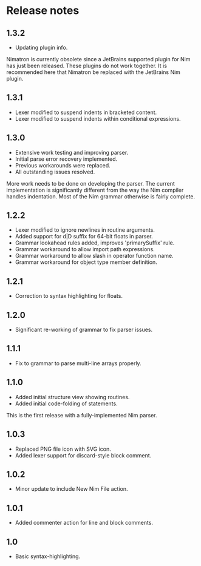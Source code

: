 # Release notes

## 1.3.2

  * Updating plugin info.

Nimatron is currently obsolete since a JetBrains supported plugin for Nim has
just been released. These plugins do not work together. It is recommended here
that Nimatron be replaced with the JetBrains Nim plugin.

## 1.3.1

  * Lexer modified to suspend indents in bracketed content.
  * Lexer modified to suspend indents within conditional expressions.

## 1.3.0

  * Extensive work testing and improving parser.
  * Initial parse error recovery implemented.
  * Previous workarounds were replaced.
  * All outstanding issues resolved.

More work needs to be done on developing the parser. The current implementation
is significantly different from the way the Nim compiler handles indentation.
Most of the Nim grammar otherwise is fairly complete.

## 1.2.2

  * Lexer modified to ignore newlines in routine arguments.
  * Added support for d|D suffix for 64-bit floats in parser.
  * Grammar lookahead rules added, improves 'primarySuffix' rule.
  * Grammar workaround to allow import path expressions.
  * Grammar workaround to allow slash in operator function name.
  * Grammar workaround for object type member definition.

## 1.2.1

  * Correction to syntax highlighting for floats.

## 1.2.0

  * Significant re-working of grammar to fix parser issues.

## 1.1.1

  * Fix to grammar to parse multi-line arrays properly.

## 1.1.0

  * Added initial structure view showing routines.
  * Added initial code-folding of statements.

This is the first release with a fully-implemented Nim parser.

## 1.0.3

  * Replaced PNG file icon with SVG icon.
  * Added lexer support for discard-style block comment.

## 1.0.2

  * Minor update to include New Nim File action.

## 1.0.1

  * Added commenter action for line and block comments.

## 1.0

  * Basic syntax-highlighting.